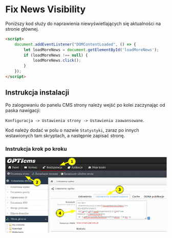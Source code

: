 # Fix News Visibility

Poniższy kod służy do naprawienia niewyświetlających się aktualności na stronie głównej.

```html
<script>
    document.addEventListener("DOMContentLoaded", () => {
        let loadMoreNews = document.getElementById('loadMoreNews');
        if (loadMoreNews !== null) {
            loadMoreNews.click();
        }
    });
</script>
```

## Instrukcja instalacji

Po zalogowaniu do panelu CMS strony należy wejść po kolei zaczynając od paska nawigacji: 

`Konfiguracja -> Ustawienia strony -> Ustawienia zaawansowane`.

Kod należy dodać w polu o nazwie `Statystyki`, zaraz po innych wstawionych tam skryptach, a następnie zapisać stronę.

### Instrukcja krok po kroku

![](.images/instruction.jpg)
